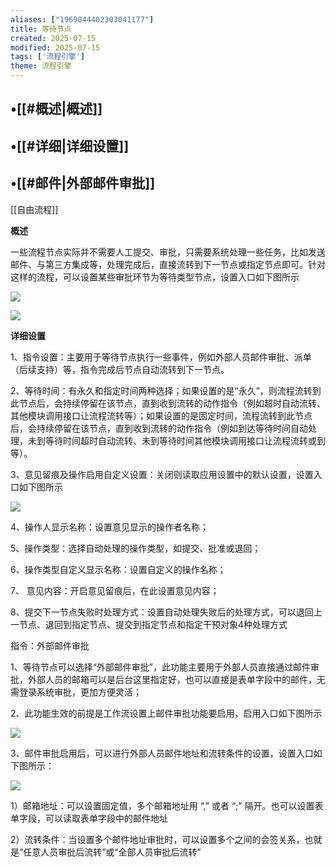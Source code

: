```yaml
---
aliases: ["1969044402303041177"]
title: 等待节点
created: 2025-07-15
modified: 2025-07-15
tags: ['流程引擎']
theme: 流程引擎
---
```


## •[[#概述|概述]]

## •[[#详细|详细设置]]

## •[[#邮件|外部邮件审批]]

[[自由流程]]

**概述**

一些流程节点实际并不需要人工提交、审批，只需要系统处理一些任务，比如发送邮件、与第三方集成等，处理完成后，直接流转到下一节点或指定节点即可。针对这样的流程，可以设置某些审批环节为等待类型节点，设置入口如下图所示

![](https://myhelpdoc.oss-cn-heyuan.aliyuncs.com/mdimages/9fc846965fa2e1da69480aa17b1fbf3c.jpg)

![](https://myhelpdoc.oss-cn-heyuan.aliyuncs.com/mdimages/44603f2fc4b3d9b513addced1aa4ab2e.jpg)

**详细设置**

1、指令设置：主要用于等待节点执行一些事件，例如外部人员邮件审批、派单（后续支持）等，指令完成后节点自动流转到下一节点。

2、等待时间：有永久和指定时间两种选择；如果设置的是“永久”，则流程流转到此节点后，会持续停留在该节点，直到收到流转的动作指令（例如超时自动流转、其他模块调用接口让流程流转等）；如果设置的是固定时间，流程流转到此节点后，会持续停留在该节点，直到收到流转的动作指令（例如到达等待时间自动处理，未到等待时间超时自动流转、未到等待时间其他模块调用接口让流程流转或到等）。

3、意见留痕及操作启用自定义设置：关闭则读取应用设置中的默认设置，设置入口如下图所示

![](https://myhelpdoc.oss-cn-heyuan.aliyuncs.com/mdimages/9f9ddb5e6ec00950494b1d9553911df8.jpg)

4、操作人显示名称：设置意见显示的操作者名称；

5、操作类型：选择自动处理的操作类型，如提交、批准或退回；

6、操作类型自定义显示名称：设置自定义的操作名称；

7、 意见内容：开启意见留痕后，在此设置意见内容；

8、提交下一节点失败时处理方式：设置自动处理失败后的处理方式，可以退回上一节点、退回到指定节点、提交到指定节点和指定干预对象4种处理方式

指令：外部邮件审批

1、等待节点可以选择“外部邮件审批”，此功能主要用于外部人员直接通过邮件审批，外部人员的邮箱可以是后台这里指定好，也可以直接是表单字段中的邮件，无需登录系统审批，更加方便灵活；

2、此功能生效的前提是工作流设置上邮件审批功能要启用，启用入口如下图所示

![](https://myhelpdoc.oss-cn-heyuan.aliyuncs.com/mdimages/df68e6196a4d84bb3eed48a146f046c3.jpg)

3、邮件审批启用后，可以进行外部人员邮件地址和流转条件的设置，设置入口如下图所示：

![](https://myhelpdoc.oss-cn-heyuan.aliyuncs.com/mdimages/c1c77a0a1d03a05a1076c3ec3b7381c2.jpg)

1）邮箱地址：可以设置固定值，多个邮箱地址用 “,” 或者 “;” 隔开。也可以设置表单字段，可以读取表单字段中的邮件地址

2）流转条件：当设置多个邮件地址审批时，可以设置多个之间的会签关系，也就是“任意人员审批后流转”或“全部人员审批后流转”

